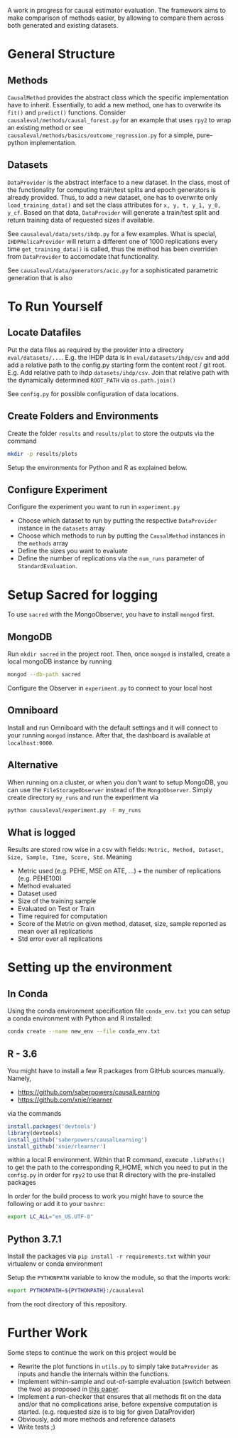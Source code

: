 A work in progress for causal estimator evaluation. The framework aims to make comparison of
methods easier, by allowing to compare them across both generated and existing datasets.

# General Structure
## Methods
`CausalMethod` provides the abstract class which the specific implementation have to inherit.
Essentially, to add a new method, one has to overwrite its `fit()` and `predict()` functions.
Consider `causaleval/methods/causal_forest.py` for an example that uses `rpy2` to wrap an existing method
or see `causaleval/methods/basics/outcome_regression.py` for a simple, pure-python implementation.

## Datasets
`DataProvider` is the abstract interface to a new dataset. In the class, most of the functionality for computing
train/test splits and epoch generators is already provided. Thus, to add a new dataset, one has to overwrite only
`load_training_data()` and set the class attributes for `x, y, t, y_1, y_0, y_cf`. Based on that data, `DataProvider`
will generate a train/test split and return training data of requested sizes if available.

See `causaleval/data/sets/ihdp.py` for a few examples. What is special, `IHDPRelicaProvider` will
return a different one of 1000 replications every time `get_training_data()` is called, thus the method has been
overriden from `DataProvider` to accomodate that functionality.

See `causaleval/data/generators/acic.py` for a sophisticated parametric generation that is also


# To Run Yourself
## Locate Datafiles
Put the data files as required by the provider into a directory `eval/datasets/...`.
E.g. the IHDP data is in `eval/datasets/ihdp/csv` and add add a relative path to the config.py starting
form the content root / git root. E.g. Add relative path to ihdp `datasets/ihdp/csv`. Join that relative path
with the dynamically determined `ROOT_PATH` via `os.path.join()`

See `config.py` for possible configuration of data locations.

## Create Folders and Environments
Create the folder `results` and `results/plot` to store the outputs via the command
```bash
mkdir -p results/plots
```

Setup the environments for Python and R as explained below.

## Configure Experiment
Configure the experiment you want to run in `experiment.py`

 - Choose which dataset to run by putting the respective `DataProvider` instance
   in the `datasets` array
 - Choose which methods to run by putting the `CausalMethod` instances in the `methods` array
 - Define the sizes you want to evaluate
 - Define the number of replications via the `num_runs` parameter of `StandardEvaluation`.

# Setup Sacred for logging
To use `sacred` with the MongoObserver, you have to install `mongod` first.

## MongoDB
Run `mkdir sacred` in the project root.
Then, once `mongod` is installed, create a local mongoDB instance by running
```bash
mongod --db-path sacred
```
Configure the Observer in `experiment.py` to connect to your local host

## Omniboard
Install and run Omniboard with the default settings and it will connect to your running `mongod` instance.
After that, the dashboard is available at `localhost:9000`.

## Alternative
When running on a cluster, or when you don't want to setup MongoDB, you can use the `FileStorageObserver` instead of
the `MongoObserver`.
Simply create directory `my_runs` and run the experiment via
```bash
python causaleval/experiment.py -F my_runs
```

## What is logged
Results are stored row wise in a csv with fields:
`Metric, Method, Dataset, Size, Sample, Time, Score, Std`. Meaning
 - Metric used (e.g. PEHE, MSE on ATE, ...) + the number of replications (e.g. PEHE100)
 - Method evaluated
 - Dataset used
 - Size of the training sample
 - Evaluated on Test or Train
 - Time required for computation
 - Score of the Metric on given method, dataset, size, sample reported as mean over all replications
 - Std error over all replications


# Setting up the environment
## In Conda
Using the conda environment specification file `conda_env.txt` you can setup a conda environment with Python and R
installed:
```bash
conda create --name new_env --file conda_env.txt
```

## R - 3.6
 You might have to install a few R packages from GitHub sources manually. Namely,
 - https://github.com/saberpowers/causalLearning
 - https://github.com/xnie/rlearner

 via the commands

```R
install.packages('devtools')
library(devtools)
install_github('saberpowers/causalLearning')
install_github('xnie/rlearner')
```

within a local R environment. Within that R command, execute `.libPaths()` to get the path to the
corresponding R_HOME, which you need to put in the `config.py` in order for `rpy2` to use that R
directory with the pre-installed packages

In order for the build process to work you might have to source the following or add it to your `bashrc`:

```bash
export LC_ALL="en_US.UTF-8"
```

## Python 3.7.1
Install the packages via `pip install -r requirements.txt` within your virtualenv or conda environment

Setup the `PYTHONPATH` variable to know the module, so that the imports work:

```bash
export PYTHONPATH=${PYTHONPATH}:/causaleval
```
from the root directory of this repository.

# Further Work
Some steps to continue the work on this project would be
  - Rewrite the plot functions in `utils.py` to simply take `DataProvider` as inputs and handle the internals within
    the functions.
  - Implement within-sample and out-of-sample evaluation (switch between the two) as proposed in [this paper](https://arxiv.org/pdf/1606.03976.pdf).
  - Implement a run-checker that ensures that all methods fit on the data and/or that no complications arise,
    before expensive computation is started.
    (e.g. requested size is to big for given DataProvider)
  - Obviously, add more methods and reference datasets
  - Write tests ;)


